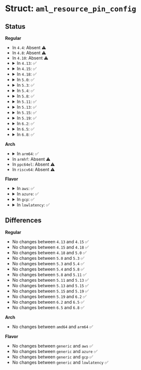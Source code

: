 # Struct: <code>aml_resource_pin_config</code>

## Status
<b>Regular</b>
<ul>
<li>
In <code>4.4</code>: Absent ⚠️
</li>
<li>
In <code>4.8</code>: Absent ⚠️
</li>
<li>
In <code>4.10</code>: Absent ⚠️
</li>
<li>
<details>
<summary>In <code>4.13</code>: ✅</summary>

```c
struct aml_resource_pin_config {
    u8 descriptor_type;
    u16 resource_length;
    u8 revision_id;
    u16 flags;
    u8 pin_config_type;
    u32 pin_config_value;
    u16 pin_table_offset;
    u8 res_source_index;
    u16 res_source_offset;
    u16 vendor_offset;
    u16 vendor_length;
};
```
</details>
</li>
<li>
<details>
<summary>In <code>4.15</code>: ✅</summary>

```c
struct aml_resource_pin_config {
    u8 descriptor_type;
    u16 resource_length;
    u8 revision_id;
    u16 flags;
    u8 pin_config_type;
    u32 pin_config_value;
    u16 pin_table_offset;
    u8 res_source_index;
    u16 res_source_offset;
    u16 vendor_offset;
    u16 vendor_length;
};
```
</details>
</li>
<li>
<details>
<summary>In <code>4.18</code>: ✅</summary>

```c
struct aml_resource_pin_config {
    u8 descriptor_type;
    u16 resource_length;
    u8 revision_id;
    u16 flags;
    u8 pin_config_type;
    u32 pin_config_value;
    u16 pin_table_offset;
    u8 res_source_index;
    u16 res_source_offset;
    u16 vendor_offset;
    u16 vendor_length;
};
```
</details>
</li>
<li>
<details>
<summary>In <code>5.0</code>: ✅</summary>

```c
struct aml_resource_pin_config {
    u8 descriptor_type;
    u16 resource_length;
    u8 revision_id;
    u16 flags;
    u8 pin_config_type;
    u32 pin_config_value;
    u16 pin_table_offset;
    u8 res_source_index;
    u16 res_source_offset;
    u16 vendor_offset;
    u16 vendor_length;
};
```
</details>
</li>
<li>
<details>
<summary>In <code>5.3</code>: ✅</summary>

```c
struct aml_resource_pin_config {
    u8 descriptor_type;
    u16 resource_length;
    u8 revision_id;
    u16 flags;
    u8 pin_config_type;
    u32 pin_config_value;
    u16 pin_table_offset;
    u8 res_source_index;
    u16 res_source_offset;
    u16 vendor_offset;
    u16 vendor_length;
};
```
</details>
</li>
<li>
<details>
<summary>In <code>5.4</code>: ✅</summary>

```c
struct aml_resource_pin_config {
    u8 descriptor_type;
    u16 resource_length;
    u8 revision_id;
    u16 flags;
    u8 pin_config_type;
    u32 pin_config_value;
    u16 pin_table_offset;
    u8 res_source_index;
    u16 res_source_offset;
    u16 vendor_offset;
    u16 vendor_length;
};
```
</details>
</li>
<li>
<details>
<summary>In <code>5.8</code>: ✅</summary>

```c
struct aml_resource_pin_config {
    u8 descriptor_type;
    u16 resource_length;
    u8 revision_id;
    u16 flags;
    u8 pin_config_type;
    u32 pin_config_value;
    u16 pin_table_offset;
    u8 res_source_index;
    u16 res_source_offset;
    u16 vendor_offset;
    u16 vendor_length;
};
```
</details>
</li>
<li>
<details>
<summary>In <code>5.11</code>: ✅</summary>

```c
struct aml_resource_pin_config {
    u8 descriptor_type;
    u16 resource_length;
    u8 revision_id;
    u16 flags;
    u8 pin_config_type;
    u32 pin_config_value;
    u16 pin_table_offset;
    u8 res_source_index;
    u16 res_source_offset;
    u16 vendor_offset;
    u16 vendor_length;
};
```
</details>
</li>
<li>
<details>
<summary>In <code>5.13</code>: ✅</summary>

```c
struct aml_resource_pin_config {
    u8 descriptor_type;
    u16 resource_length;
    u8 revision_id;
    u16 flags;
    u8 pin_config_type;
    u32 pin_config_value;
    u16 pin_table_offset;
    u8 res_source_index;
    u16 res_source_offset;
    u16 vendor_offset;
    u16 vendor_length;
};
```
</details>
</li>
<li>
<details>
<summary>In <code>5.15</code>: ✅</summary>

```c
struct aml_resource_pin_config {
    u8 descriptor_type;
    u16 resource_length;
    u8 revision_id;
    u16 flags;
    u8 pin_config_type;
    u32 pin_config_value;
    u16 pin_table_offset;
    u8 res_source_index;
    u16 res_source_offset;
    u16 vendor_offset;
    u16 vendor_length;
};
```
</details>
</li>
<li>
<details>
<summary>In <code>5.19</code>: ✅</summary>

```c
struct aml_resource_pin_config {
    u8 descriptor_type;
    u16 resource_length;
    u8 revision_id;
    u16 flags;
    u8 pin_config_type;
    u32 pin_config_value;
    u16 pin_table_offset;
    u8 res_source_index;
    u16 res_source_offset;
    u16 vendor_offset;
    u16 vendor_length;
};
```
</details>
</li>
<li>
<details>
<summary>In <code>6.2</code>: ✅</summary>

```c
struct aml_resource_pin_config {
    u8 descriptor_type;
    u16 resource_length;
    u8 revision_id;
    u16 flags;
    u8 pin_config_type;
    u32 pin_config_value;
    u16 pin_table_offset;
    u8 res_source_index;
    u16 res_source_offset;
    u16 vendor_offset;
    u16 vendor_length;
};
```
</details>
</li>
<li>
<details>
<summary>In <code>6.5</code>: ✅</summary>

```c
struct aml_resource_pin_config {
    u8 descriptor_type;
    u16 resource_length;
    u8 revision_id;
    u16 flags;
    u8 pin_config_type;
    u32 pin_config_value;
    u16 pin_table_offset;
    u8 res_source_index;
    u16 res_source_offset;
    u16 vendor_offset;
    u16 vendor_length;
};
```
</details>
</li>
<li>
<details>
<summary>In <code>6.8</code>: ✅</summary>

```c
struct aml_resource_pin_config {
    u8 descriptor_type;
    u16 resource_length;
    u8 revision_id;
    u16 flags;
    u8 pin_config_type;
    u32 pin_config_value;
    u16 pin_table_offset;
    u8 res_source_index;
    u16 res_source_offset;
    u16 vendor_offset;
    u16 vendor_length;
};
```
</details>
</li>
</ul>
<b>Arch</b>
<ul>
<li>
<details>
<summary>In <code>arm64</code>: ✅</summary>

```c
struct aml_resource_pin_config {
    u8 descriptor_type;
    u16 resource_length;
    u8 revision_id;
    u16 flags;
    u8 pin_config_type;
    u32 pin_config_value;
    u16 pin_table_offset;
    u8 res_source_index;
    u16 res_source_offset;
    u16 vendor_offset;
    u16 vendor_length;
};
```
</details>
</li>
<li>
In <code>armhf</code>: Absent ⚠️
</li>
<li>
In <code>ppc64el</code>: Absent ⚠️
</li>
<li>
In <code>riscv64</code>: Absent ⚠️
</li>
</ul>
<b>Flavor</b>
<ul>
<li>
<details>
<summary>In <code>aws</code>: ✅</summary>

```c
struct aml_resource_pin_config {
    u8 descriptor_type;
    u16 resource_length;
    u8 revision_id;
    u16 flags;
    u8 pin_config_type;
    u32 pin_config_value;
    u16 pin_table_offset;
    u8 res_source_index;
    u16 res_source_offset;
    u16 vendor_offset;
    u16 vendor_length;
};
```
</details>
</li>
<li>
<details>
<summary>In <code>azure</code>: ✅</summary>

```c
struct aml_resource_pin_config {
    u8 descriptor_type;
    u16 resource_length;
    u8 revision_id;
    u16 flags;
    u8 pin_config_type;
    u32 pin_config_value;
    u16 pin_table_offset;
    u8 res_source_index;
    u16 res_source_offset;
    u16 vendor_offset;
    u16 vendor_length;
};
```
</details>
</li>
<li>
<details>
<summary>In <code>gcp</code>: ✅</summary>

```c
struct aml_resource_pin_config {
    u8 descriptor_type;
    u16 resource_length;
    u8 revision_id;
    u16 flags;
    u8 pin_config_type;
    u32 pin_config_value;
    u16 pin_table_offset;
    u8 res_source_index;
    u16 res_source_offset;
    u16 vendor_offset;
    u16 vendor_length;
};
```
</details>
</li>
<li>
<details>
<summary>In <code>lowlatency</code>: ✅</summary>

```c
struct aml_resource_pin_config {
    u8 descriptor_type;
    u16 resource_length;
    u8 revision_id;
    u16 flags;
    u8 pin_config_type;
    u32 pin_config_value;
    u16 pin_table_offset;
    u8 res_source_index;
    u16 res_source_offset;
    u16 vendor_offset;
    u16 vendor_length;
};
```
</details>
</li>
</ul>

## Differences
<b>Regular</b>
<ul>
<li>
No changes between <code>4.13</code> and <code>4.15</code> ✅
</li>
<li>
No changes between <code>4.15</code> and <code>4.18</code> ✅
</li>
<li>
No changes between <code>4.18</code> and <code>5.0</code> ✅
</li>
<li>
No changes between <code>5.0</code> and <code>5.3</code> ✅
</li>
<li>
No changes between <code>5.3</code> and <code>5.4</code> ✅
</li>
<li>
No changes between <code>5.4</code> and <code>5.8</code> ✅
</li>
<li>
No changes between <code>5.8</code> and <code>5.11</code> ✅
</li>
<li>
No changes between <code>5.11</code> and <code>5.13</code> ✅
</li>
<li>
No changes between <code>5.13</code> and <code>5.15</code> ✅
</li>
<li>
No changes between <code>5.15</code> and <code>5.19</code> ✅
</li>
<li>
No changes between <code>5.19</code> and <code>6.2</code> ✅
</li>
<li>
No changes between <code>6.2</code> and <code>6.5</code> ✅
</li>
<li>
No changes between <code>6.5</code> and <code>6.8</code> ✅
</li>
</ul>
<b>Arch</b>
<ul>
<li>
No changes between <code>amd64</code> and <code>arm64</code> ✅
</li>
</ul>
<b>Flavor</b>
<ul>
<li>
No changes between <code>generic</code> and <code>aws</code> ✅
</li>
<li>
No changes between <code>generic</code> and <code>azure</code> ✅
</li>
<li>
No changes between <code>generic</code> and <code>gcp</code> ✅
</li>
<li>
No changes between <code>generic</code> and <code>lowlatency</code> ✅
</li>
</ul>
